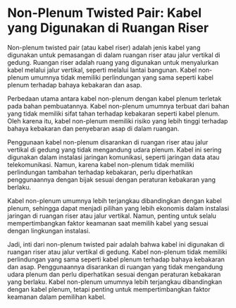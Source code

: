 # Non-Plenum Twisted Pair: Kabel yang Digunakan di Ruangan Riser

Non-plenum twisted pair (atau kabel riser) adalah jenis kabel yang digunakan untuk pemasangan di dalam ruangan riser atau jalur vertikal di gedung. Ruangan riser adalah ruang yang digunakan untuk menyalurkan kabel melalui jalur vertikal, seperti melalui lantai bangunan. Kabel non-plenum umumnya tidak memiliki perlindungan yang sama seperti kabel plenum terhadap bahaya kebakaran dan asap.

Perbedaan utama antara kabel non-plenum dengan kabel plenum terletak pada bahan pembuatannya. Kabel non-plenum umumnya terbuat dari bahan yang tidak memiliki sifat tahan terhadap kebakaran seperti kabel plenum. Oleh karena itu, kabel non-plenum memiliki risiko yang lebih tinggi terhadap bahaya kebakaran dan penyebaran asap di dalam ruangan.

Penggunaan kabel non-plenum disarankan di ruangan riser atau jalur vertikal di gedung yang tidak mengandung udara plenum. Kabel ini sering digunakan dalam instalasi jaringan komunikasi, seperti jaringan data atau telekomunikasi. Namun, karena kabel non-plenum tidak memiliki perlindungan tambahan terhadap kebakaran, perlu diperhatikan penggunaannya dengan bijak sesuai dengan peraturan kebakaran yang berlaku.

Kabel non-plenum umumnya lebih terjangkau dibandingkan dengan kabel plenum, sehingga dapat menjadi pilihan yang lebih ekonomis dalam instalasi jaringan di ruangan riser atau jalur vertikal. Namun, penting untuk selalu mempertimbangkan faktor keamanan saat memilih kabel yang sesuai dengan lingkungan instalasi.

Jadi, inti dari non-plenum twisted pair adalah bahwa kabel ini digunakan di ruangan riser atau jalur vertikal di gedung. Kabel non-plenum tidak memiliki perlindungan yang sama seperti kabel plenum terhadap bahaya kebakaran dan asap. Penggunaannya disarankan di ruangan yang tidak mengandung udara plenum dan perlu diperhatikan sesuai dengan peraturan kebakaran yang berlaku. Kabel non-plenum umumnya lebih terjangkau dibandingkan dengan kabel plenum, tetapi penting untuk mempertimbangkan faktor keamanan dalam pemilihan kabel.